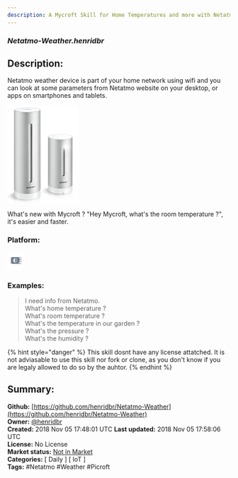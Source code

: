 ```yaml
---
description: A Mycroft Skill for Home Temperatures and more with Netatmo
---
```


### _Netatmo-Weather.henridbr_  
## Description:  
Netatmo weather device is part of your home network using wifi and you can look at some parameters from Netatmo website on your desktop, or apps on smartphones and tablets.

[![Netatmo_weather station](https://raw.githubusercontent.com/henridbr/Netatmo-Weather/master/images/Netatmo-device.png
)](https://www.netatmo.com/en-US/product/weather/)

What's new with Mycroft ? "Hey Mycroft, what's the room temperature ?", it's easier and faster.  
  
  
### Platform:  
 ![Picroft](../.gitbook/assets/picroft-icon.png)   
### Examples:  
> I need info from Netatmo.  
> What's home temperature ?  
> What's room temperature ?  
> What's the temperature in our garden ?  
> What's the pressure ?  
> What's the humidity ?  
  
{% hint style="danger" %}
This skill dosnt have any license attatched. It is not adviasable to use this skill nor fork or clone, as you don't know if you are legaly allowed to do so by the auhtor.
{% endhint %}
  
## Summary:  
**Github:** [https://github.com/henridbr/Netatmo-Weather](https://github.com/henridbr/Netatmo-Weather)  
**Owner:** [@henridbr](https://github.com/henridbr)  
**Created:** 2018 Nov 05 17:48:01 UTC  **Last updated:** 2018 Nov 05 17:58:06 UTC  
**License:** No License  
**Market status:** [Not in Market](https://market.mycroft.ai/skill/)  
**Categories:** [ Daily ] [ IoT ]   
**Tags:** \#Netatmo \#Weather \#Picroft   

